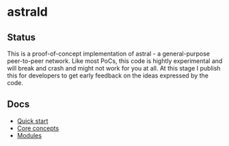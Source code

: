 astrald
=======

## Status

This is a proof-of-concept implementation of astral - a general-purpose peer-to-peer network. Like most PoCs,
this code is hightly experimental and will break and crash and might not work for you at all. At this stage
I publish this for developers to get early feedback on the ideas expressed by the code.

## Docs

- [Quick start](docs/quickstart.md)
- [Core concepts](docs/overview.md)
- [Modules](mod/README.md)